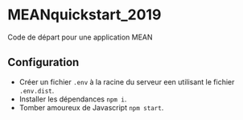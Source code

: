 # MEANquickstart_2019

Code de départ pour une application MEAN

## Configuration

- Créer un fichier `.env` à la racine du serveur een utilisant le fichier `.env.dist`.
- Installer les dépendances `npm i`.
- Tomber amoureux de Javascript `npm start`.